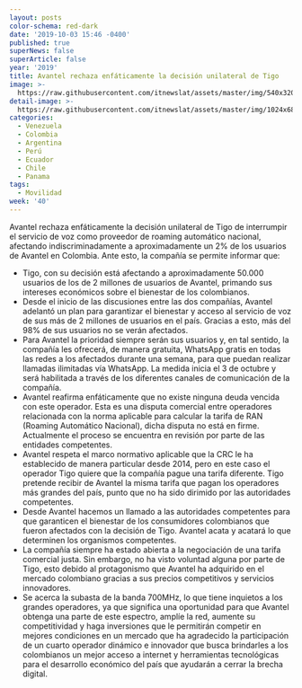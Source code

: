 ```yaml
---
layout: posts
color-schema: red-dark
date: '2019-10-03 15:46 -0400'
published: true
superNews: false
superArticle: false
year: '2019'
title: Avantel rechaza enfáticamente la decisión unilateral de Tigo
image: >-
  https://raw.githubusercontent.com/itnewslat/assets/master/img/540x320/Avantel-Tigo-p.jpg
detail-image: >-
  https://raw.githubusercontent.com/itnewslat/assets/master/img/1024x680/Avantel-Tigo-g.jpg
categories:
  - Venezuela
  - Colombia
  - Argentina
  - Perú
  - Ecuador
  - Chile
  - Panama
tags:
  - Movilidad
week: '40'
---
```

Avantel rechaza enfáticamente la decisión unilateral de Tigo de interrumpir el servicio de voz como proveedor de roaming automático nacional, afectando indiscriminadamente a aproximadamente un 2% de los usuarios de Avantel en Colombia. Ante esto, la compañía se permite informar que:

- Tigo, con su decisión está afectando a aproximadamente 50.000 usuarios de los de 2 millones de usuarios de Avantel, primando sus intereses económicos sobre el bienestar de los colombianos. 
- Desde el inicio de las discusiones entre las dos compañías, Avantel adelantó un plan para garantizar el bienestar y acceso al servicio de voz de sus más de 2 millones de usuarios en el país. Gracias a esto, más del 98% de sus usuarios no se verán afectados. 
- Para Avantel la prioridad siempre serán sus usuarios y, en tal sentido, la compañía les ofrecerá, de manera gratuita, WhatsApp gratis en todas las redes a los afectados durante una semana, para que puedan realizar llamadas ilimitadas vía WhatsApp. La medida inicia el 3 de octubre y será habilitada a través de los diferentes canales de comunicación de la compañía. 
- Avantel reafirma enfáticamente que no existe ninguna deuda vencida con este operador. Esta es una disputa comercial entre operadores relacionada con la norma aplicable para calcular la tarifa de RAN (Roaming Automático Nacional), dicha disputa no está en firme. Actualmente el proceso se encuentra en revisión por parte de las entidades competentes. 
- Avantel respeta el marco normativo aplicable que la CRC le ha establecido de manera particular desde 2014, pero en este caso el operador Tigo quiere que la compañía pague una tarifa diferente. Tigo pretende recibir de Avantel la misma tarifa que pagan los operadores más grandes del país, punto que no ha sido dirimido por las autoridades competentes. 
- Desde Avantel hacemos un llamado a las autoridades competentes para que garanticen el bienestar de los consumidores colombianos que fueron afectados con la decisión de Tigo. Avantel acata y acatará lo que determinen los organismos competentes.
- La compañía siempre ha estado abierta a la negociación de una tarifa comercial justa. Sin embargo, no ha visto voluntad alguna por parte de Tigo, esto debido al protagonismo que Avantel ha adquirido en el mercado colombiano gracias a sus precios competitivos y servicios innovadores.
- Se acerca la subasta de la banda 700MHz, lo que tiene inquietos a los grandes operadores, ya que significa una oportunidad para que Avantel obtenga una parte de este espectro, amplíe la red, aumente su competitividad y haga inversiones que le permitirán competir en mejores condiciones en un mercado que ha agradecido la participación de un cuarto operador dinámico e innovador que busca brindarles a los colombianos un mejor acceso a internet y herramientas tecnológicas para el desarrollo económico del país que ayudarán a cerrar la brecha digital.